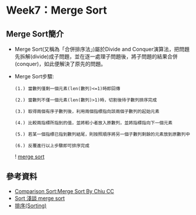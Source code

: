# Week7：Merge Sort
## **Merge Sort簡介**

* Merge Sort(又稱為「合併排序法」)屬於Divide and Conquer演算法，把問題先拆解(divide)成子問題，並在逐一處理子問題後，將子問題的結果合併(conquer)，如此便解決了原先的問題。

* Merge Sort步驟:

      (1.) 當數列僅剩一個元素(len(數列)<=1)時即回傳
 
      (2.) 當數列不僅一個元素(len(數列)>1)時，切割後待子數列排序完成
 
      (3.) 取得兩個有序子數列後，利用兩個指標指向該兩個子數列的起始元素
 
      (4.) 比較兩指標所指到的值，並將較小者放入原數列，並將指標指向下一個元素
 
      (5.) 若某一個指標已指到數列結尾，則按照順序將另一個子數列剩餘的元素放到原數列中
 
      (6.) 反覆進行以上步驟即可排序完成
      
   ! [merge sort](https://github.com/yuu0223/code-learning/blob/master/image/merge%20sort%201.png)
    
  
## **參考資料**
* [Comparison Sort:Merge Sort By Chiu CC](http://alrightchiu.github.io/SecondRound/comparison-sort-merge-sorthe-bing-pai-xu-fa.html)
* [Sort 淺談 merge sort](https://blog.kuoe0.tw/posts/2013/03/06/sort-about-merge-sort/)
* [排序(Sorting)](http://spaces.isu.edu.tw/upload/18833/3/web/sorting.htm)
